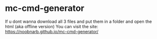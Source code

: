 # mc-cmd-generator
If u dont wanna download all 3 files and put them in a folder and open the html (aka offline version)
You can visit the site: https://noobnarb.github.io/mc-cmd-generator/
